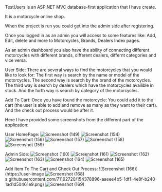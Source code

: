 TestUsers is an ASP.NET MVC database-first application that I have create.

It is a motorcycle online shop.

When the project is run you could get into the admin side after registering.

Once you logged in as an admin you will access to some features like:
Add, Edit, delete and more to Motorcycles, Brands, Dealers Index pages.

As an admin  dashboard you also have the ability of connecting different motorcycles with different brands, different dealers, differnt categories and vice versa.

User Side:
There are several ways to find the motorcycles that you would like to look for:
The first way is search by the name or model of the motorcycles.
The second way is search by the brand of the motorcycles.
The third way is search by dealers which have the motorcycles availible in stock.
And the forth way is search by category of the motorcycles.

Add To Cart:
Once you have found the motorcycle:
You could add it to the cart (the user is able to add and remove as many as they want to their cart).
And the check out process would be after it.

Here I have provided some screenshots from the different part of the application:

User HomePage:
![Screenshot (149)](https://user-images.githubusercontent.com/71192720/154378304-d6e92d1b-8d3c-42fc-a74f-2b017f2f5039.png)
![Screenshot (154)](https://user-images.githubusercontent.com/71192720/154378749-2cb1cd41-c70c-4e5b-a27d-6d270f31f953.png)
![Screenshot (156)](https://user-images.githubusercontent.com/71192720/154378844-ef67513a-a447-4303-9fff-caae9202468c.png)
![Screenshot (157)](https://user-images.githubusercontent.com/71192720/154378851-37edc394-33a3-4aff-acfa-525c17b449a5.png)
![Screenshot (158)](https://user-images.githubusercontent.com/71192720/154378854-f1d01dd2-ab81-4b30-bd06-35cffaed39eb.png)
![Screenshot (159)](https://user-images.githubusercontent.com/71192720/154378857-e3c0b633-9555-495c-adf4-731d31e9db30.png)

Admin Side:
![Screenshot (160)](https://user-images.githubusercontent.com/71192720/154378861-19a3b4b8-7445-4d19-af43-8d42e9adf278.png)
![Screenshot (161)](https://user-images.githubusercontent.com/71192720/154378865-92ea777b-c2cf-496e-aaf6-744a25fb39fa.png)
![Screenshot (162)](https://user-images.githubusercontent.com/71192720/154378870-6ab2c1bf-ecc2-4c9f-9d1b-64cce6931ecf.png)
![Screenshot (163)](https://user-images.githubusercontent.com/71192720/154378879-7493b51f-d8b4-449b-aa8d-60f31bb7669e.png)
![Screenshot (164)](https://user-images.githubusercontent.com/71192720/154378883-6fc5a3f2-056d-488e-a8c2-bd2f0c06bd4a.png)
![Screenshot (165)](https://user-images.githubusercontent.com/71192720/154378889-ff0f0ddf-986a-40c0-ba57-104d05a4221d.png)

Add Item To The Cart and Check Out Process:
![Screenshot (166)](https://user-image
![Screenshot (168)](https://user-images.githubusercontent.com/71192720/154378899-e0f90a5c-4b50-497f-825b-05bcf35ce580.png)
s.githubusercontent.com/71192720/154378896-aaeee4b5-1df1-4e8f-b240-1ad1d50461e9.png)
![Screenshot (169)](https://user-images.githubusercontent.com/71192720/154378908-0bd424b6-7aed-4eb2-a08c-b507bf353dab.png)
